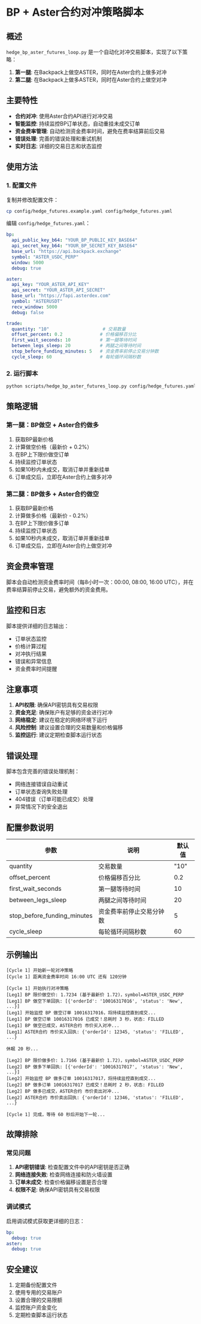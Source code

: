 # BP + Aster合约对冲策略脚本

## 概述

`hedge_bp_aster_futures_loop.py` 是一个自动化对冲交易脚本，实现了以下策略：

1. **第一腿**: 在Backpack上做空ASTER，同时在Aster合约上做多对冲
2. **第二腿**: 在Backpack上做多ASTER，同时在Aster合约上做空对冲

## 主要特性

- **合约对冲**: 使用Aster合约API进行对冲交易
- **智能监控**: 持续监控BP订单状态，自动重挂未成交订单
- **资金费率管理**: 自动检测资金费率时间，避免在费率结算前后交易
- **错误处理**: 完善的错误处理和重试机制
- **实时日志**: 详细的交易日志和状态监控

## 使用方法

### 1. 配置文件

复制并修改配置文件：

```bash
cp config/hedge_futures.example.yaml config/hedge_futures.yaml
```

编辑 `config/hedge_futures.yaml`：

```yaml
bp:
  api_public_key_b64: "YOUR_BP_PUBLIC_KEY_BASE64"
  api_secret_key_b64: "YOUR_BP_SECRET_KEY_BASE64"
  base_url: "https://api.backpack.exchange"
  symbol: "ASTER_USDC_PERP"
  window: 5000
  debug: true

aster:
  api_key: "YOUR_ASTER_API_KEY"
  api_secret: "YOUR_ASTER_API_SECRET"
  base_url: "https://fapi.asterdex.com"
  symbol: "ASTERUSDT"
  recv_window: 5000
  debug: false

trade:
  quantity: "10"                    # 交易数量
  offset_percent: 0.2              # 价格偏移百分比
  first_wait_seconds: 10           # 第一腿等待时间
  between_legs_sleep: 20           # 两腿之间等待时间
  stop_before_funding_minutes: 5   # 资金费率前停止交易分钟数
  cycle_sleep: 60                  # 每轮循环间隔秒数
```

### 2. 运行脚本

```bash
python scripts/hedge_bp_aster_futures_loop.py config/hedge_futures.yaml
```

## 策略逻辑

### 第一腿：BP做空 + Aster合约做多

1. 获取BP最新价格
2. 计算做空价格（最新价 + 0.2%）
3. 在BP上下限价做空订单
4. 持续监控订单状态
5. 如果10秒内未成交，取消订单并重新挂单
6. 订单成交后，立即在Aster合约上做多对冲

### 第二腿：BP做多 + Aster合约做空

1. 获取BP最新价格
2. 计算做多价格（最新价 - 0.2%）
3. 在BP上下限价做多订单
4. 持续监控订单状态
5. 如果10秒内未成交，取消订单并重新挂单
6. 订单成交后，立即在Aster合约上做空对冲

## 资金费率管理

脚本会自动检测资金费率时间（每8小时一次：00:00, 08:00, 16:00 UTC），并在费率结算前停止交易，避免额外的资金费用。

## 监控和日志

脚本提供详细的日志输出：

- 订单状态监控
- 价格计算过程
- 对冲执行结果
- 错误和异常信息
- 资金费率时间提醒

## 注意事项

1. **API权限**: 确保API密钥具有交易权限
2. **资金充足**: 确保账户有足够的资金进行对冲
3. **网络稳定**: 建议在稳定的网络环境下运行
4. **风险控制**: 建议设置合理的交易数量和价格偏移
5. **监控运行**: 建议定期检查脚本运行状态

## 错误处理

脚本包含完善的错误处理机制：

- 网络连接错误自动重试
- 订单状态查询失败处理
- 404错误（订单可能已成交）处理
- 异常情况下的安全退出

## 配置参数说明

| 参数 | 说明 | 默认值 |
|------|------|--------|
| quantity | 交易数量 | "10" |
| offset_percent | 价格偏移百分比 | 0.2 |
| first_wait_seconds | 第一腿等待时间 | 10 |
| between_legs_sleep | 两腿之间等待时间 | 20 |
| stop_before_funding_minutes | 资金费率前停止交易分钟数 | 5 |
| cycle_sleep | 每轮循环间隔秒数 | 60 |

## 示例输出

```
[Cycle 1] 开始新一轮对冲策略
[Cycle 1] 距离资金费率时间 16:00 UTC 还有 120分钟

[Cycle 1] 开始执行对冲策略
[Leg1] BP 限价做空价: 1.7234 (基于最新价 1.72)，symbol=ASTER_USDC_PERP
[Leg1] BP 做空下单回执: [{'orderId': '10016317016', 'status': 'New', ...}]
[Leg1] 开始监控 BP 做空订单 10016317016，将持续监控直到成交...
[Leg1] BP 做空订单 10016317016 已成交！总耗时 3 秒，状态: FILLED
[Leg1] BP 做空已成交，ASTER合约 市价买入对冲...
[Leg1] ASTER合约 市价买入回执: {'orderId': 12345, 'status': 'FILLED', ...}

休眠 20 秒...

[Leg2] BP 限价做多价: 1.7166 (基于最新价 1.72)，symbol=ASTER_USDC_PERP
[Leg2] BP 做多下单回执: [{'orderId': '10016317017', 'status': 'New', ...}]
[Leg2] 开始监控 BP 做多订单 10016317017，将持续监控直到成交...
[Leg2] BP 做多订单 10016317017 已成交！总耗时 2 秒，状态: FILLED
[Leg2] BP 做多已成交，ASTER合约 市价卖出对冲...
[Leg2] ASTER合约 市价卖出回执: {'orderId': 12346, 'status': 'FILLED', ...}

[Cycle 1] 完成，等待 60 秒后开始下一轮...
```

## 故障排除

### 常见问题

1. **API密钥错误**: 检查配置文件中的API密钥是否正确
2. **网络连接失败**: 检查网络连接和防火墙设置
3. **订单未成交**: 检查价格偏移设置是否合理
4. **权限不足**: 确保API密钥具有交易权限

### 调试模式

启用调试模式获取更详细的日志：

```yaml
bp:
  debug: true
aster:
  debug: true
```

## 安全建议

1. 定期备份配置文件
2. 使用专用的交易账户
3. 设置合理的交易限额
4. 监控账户资金变化
5. 定期检查脚本运行状态
